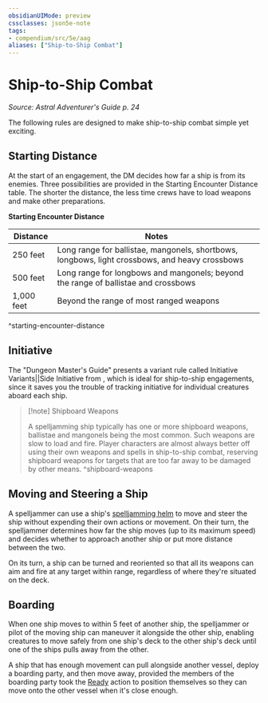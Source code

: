 ```yaml
---
obsidianUIMode: preview
cssclasses: json5e-note
tags:
- compendium/src/5e/aag
aliases: ["Ship-to-Ship Combat"]
---
```

# Ship-to-Ship Combat
*Source: Astral Adventurer's Guide p. 24* 

The following rules are designed to make ship-to-ship combat simple yet exciting.

## Starting Distance

At the start of an engagement, the DM decides how far a ship is from its enemies. Three possibilities are provided in the Starting Encounter Distance table. The shorter the distance, the less time crews have to load weapons and make other preparations.

**Starting Encounter Distance**

| Distance | Notes |
|----------|-------|
| 250 feet | Long range for ballistae, mangonels, shortbows, longbows, light crossbows, and heavy crossbows |
| 500 feet | Long range for longbows and mangonels; beyond the range of ballistae and crossbows |
| 1,000 feet | Beyond the range of most ranged weapons |
^starting-encounter-distance

## Initiative

The "Dungeon Master's Guide" presents a variant rule called Initiative Variants||Side Initiative from , which is ideal for ship-to-ship engagements, since it saves you the trouble of tracking initiative for individual creatures aboard each ship.

> [!note] Shipboard Weapons
> 
> A spelljamming ship typically has one or more shipboard weapons, ballistae and mangonels being the most common. Such weapons are slow to load and fire. Player characters are almost always better off using their own weapons and spells in ship-to-ship combat, reserving shipboard weapons for targets that are too far away to be damaged by other means.
^shipboard-weapons

## Moving and Steering a Ship

A spelljammer can use a ship's [spelljamming helm](/Systems/5e/items/spelljamming-helm-aag.md) to move and steer the ship without expending their own actions or movement. On their turn, the spelljammer determines how far the ship moves (up to its maximum speed) and decides whether to approach another ship or put more distance between the two.

On its turn, a ship can be turned and reoriented so that all its weapons can aim and fire at any target within range, regardless of where they're situated on the deck.

## Boarding

When one ship moves to within 5 feet of another ship, the spelljammer or pilot of the moving ship can maneuver it alongside the other ship, enabling creatures to move safely from one ship's deck to the other ship's deck until one of the ships pulls away from the other.

A ship that has enough movement can pull alongside another vessel, deploy a boarding party, and then move away, provided the members of the boarding party took the [Ready](/Systems/5e/rules/actions.md#Ready) action to position themselves so they can move onto the other vessel when it's close enough.